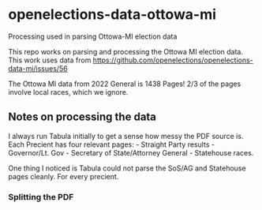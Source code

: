 # openelections-data-ottowa-mi
Processing used in parsing Ottowa-MI election data

This repo works on parsing and processing the Ottowa MI election data.
This work uses data from https://github.com/openelections/openelections-data-mi/issues/56

The Ottowa MI data from 2022 General is 1438 Pages!
2/3 of the pages involve local races, which we ignore.

## Notes on processing the data

I always run Tabula initially to get a sense how messy the PDF source is.
Each Precient has four relevant pages:
    - Straight Party results
    - Governor/Lt. Gov
    - Secretary of State/Attorney General
    - Statehouse races.

One thing I noticed is Tabula could not parse the SoS/AG and Statehouse pages
cleanly.  For every precient.

### Splitting the PDF


